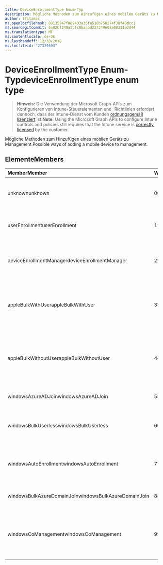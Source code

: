 ```yaml
---
title: DeviceEnrollmentType Enum-Typ
description: Mögliche Methoden zum Hinzufügen eines mobilen Geräts zu Management.
author: tfitzmac
ms.openlocfilehash: 88135947f882433a35fa518b750274f38f48dcc1
ms.sourcegitcommit: 6a82bf240a3cfc0baabd227349e08a08311e3d44
ms.translationtype: MT
ms.contentlocale: de-DE
ms.lasthandoff: 12/18/2018
ms.locfileid: "27329603"
---
```

# <a name="deviceenrollmenttype-enum-type"></a><span data-ttu-id="bfea8-103">DeviceEnrollmentType Enum-Typ</span><span class="sxs-lookup"><span data-stu-id="bfea8-103">deviceEnrollmentType enum type</span></span>

> <span data-ttu-id="bfea8-104">**Hinweis:** Die Verwendung der Microsoft Graph-APIs zum Konfigurieren von Intune-Steuerelementen und -Richtlinien erfordert dennoch, dass der Intune-Dienst vom Kunden [ordnungsgemäß lizenziert](https://go.microsoft.com/fwlink/?linkid=839381) ist.</span><span class="sxs-lookup"><span data-stu-id="bfea8-104">**Note:** Using the Microsoft Graph APIs to configure Intune controls and policies still requires that the Intune service is [correctly licensed](https://go.microsoft.com/fwlink/?linkid=839381) by the customer.</span></span>

<span data-ttu-id="bfea8-105">Mögliche Methoden zum Hinzufügen eines mobilen Geräts zu Management.</span><span class="sxs-lookup"><span data-stu-id="bfea8-105">Possible ways of adding a mobile device to management.</span></span>

## <a name="members"></a><span data-ttu-id="bfea8-106">Elemente</span><span class="sxs-lookup"><span data-stu-id="bfea8-106">Members</span></span>
|<span data-ttu-id="bfea8-107">Member</span><span class="sxs-lookup"><span data-stu-id="bfea8-107">Member</span></span>|<span data-ttu-id="bfea8-108">Wert</span><span class="sxs-lookup"><span data-stu-id="bfea8-108">Value</span></span>|<span data-ttu-id="bfea8-109">Beschreibung</span><span class="sxs-lookup"><span data-stu-id="bfea8-109">Description</span></span>|
|:---|:---|:---|
|<span data-ttu-id="bfea8-110">unknown</span><span class="sxs-lookup"><span data-stu-id="bfea8-110">unknown</span></span>|<span data-ttu-id="bfea8-111">0</span><span class="sxs-lookup"><span data-stu-id="bfea8-111">0</span></span>|<span data-ttu-id="bfea8-112">Standardwert, Registrierung Typ wurde nicht aufgelistet.</span><span class="sxs-lookup"><span data-stu-id="bfea8-112">Default value, enrollment type was not collected.</span></span>|
|<span data-ttu-id="bfea8-113">userEnrollment</span><span class="sxs-lookup"><span data-stu-id="bfea8-113">userEnrollment</span></span>|<span data-ttu-id="bfea8-114">1</span><span class="sxs-lookup"><span data-stu-id="bfea8-114">1</span></span>|<span data-ttu-id="bfea8-115">Benutzer gesteuerten Registrierung über BYOD Kanal.</span><span class="sxs-lookup"><span data-stu-id="bfea8-115">User driven enrollment through BYOD channel.</span></span>|
|<span data-ttu-id="bfea8-116">deviceEnrollmentManager</span><span class="sxs-lookup"><span data-stu-id="bfea8-116">deviceEnrollmentManager</span></span>|<span data-ttu-id="bfea8-117">2</span><span class="sxs-lookup"><span data-stu-id="bfea8-117">2</span></span>|<span data-ttu-id="bfea8-118">Registrierung der Benutzer mit einem Gerät Registrierungs-Manager-Konto.</span><span class="sxs-lookup"><span data-stu-id="bfea8-118">User enrollment with a device enrollment manager account.</span></span>|
|<span data-ttu-id="bfea8-119">appleBulkWithUser</span><span class="sxs-lookup"><span data-stu-id="bfea8-119">appleBulkWithUser</span></span>|<span data-ttu-id="bfea8-120">3</span><span class="sxs-lookup"><span data-stu-id="bfea8-120">3</span></span>|<span data-ttu-id="bfea8-121">Apple Bulk Registrierung mit dem Benutzer Herausforderung (DEP, Apple-Konfiguration).</span><span class="sxs-lookup"><span data-stu-id="bfea8-121">Apple bulk enrollment with user challenge (DEP, Apple Configurator).</span></span>|
|<span data-ttu-id="bfea8-122">appleBulkWithoutUser</span><span class="sxs-lookup"><span data-stu-id="bfea8-122">appleBulkWithoutUser</span></span>|<span data-ttu-id="bfea8-123">4</span><span class="sxs-lookup"><span data-stu-id="bfea8-123">4</span></span>|<span data-ttu-id="bfea8-124">Apple Bulk Registrierung ohne Benutzer Herausforderung (DEP Apple-Konfiguration, Mobile Config).</span><span class="sxs-lookup"><span data-stu-id="bfea8-124">Apple bulk enrollment without user challenge (DEP, Apple Configurator, Mobile Config).</span></span>|
|<span data-ttu-id="bfea8-125">windowsAzureADJoin</span><span class="sxs-lookup"><span data-stu-id="bfea8-125">windowsAzureADJoin</span></span>|<span data-ttu-id="bfea8-126">5</span><span class="sxs-lookup"><span data-stu-id="bfea8-126">5</span></span>|<span data-ttu-id="bfea8-127">Windows Azure AD 10 teilnehmen.</span><span class="sxs-lookup"><span data-stu-id="bfea8-127">Windows 10 Azure AD Join.</span></span>|
|<span data-ttu-id="bfea8-128">windowsBulkUserless</span><span class="sxs-lookup"><span data-stu-id="bfea8-128">windowsBulkUserless</span></span>|<span data-ttu-id="bfea8-129">6</span><span class="sxs-lookup"><span data-stu-id="bfea8-129">6</span></span>|<span data-ttu-id="bfea8-130">Windows 10 Bulk Registrierung über ICD mit dem Zertifikat.</span><span class="sxs-lookup"><span data-stu-id="bfea8-130">Windows 10 Bulk enrollment through ICD with certificate.</span></span>|
|<span data-ttu-id="bfea8-131">windowsAutoEnrollment</span><span class="sxs-lookup"><span data-stu-id="bfea8-131">windowsAutoEnrollment</span></span>|<span data-ttu-id="bfea8-132">7</span><span class="sxs-lookup"><span data-stu-id="bfea8-132">7</span></span>|<span data-ttu-id="bfea8-133">Automatische 10 Windows-Registrierung.</span><span class="sxs-lookup"><span data-stu-id="bfea8-133">Windows 10 automatic enrollment.</span></span> <span data-ttu-id="bfea8-134">(Arbeit Konto hinzufügen)</span><span class="sxs-lookup"><span data-stu-id="bfea8-134">(Add work account)</span></span>|
|<span data-ttu-id="bfea8-135">windowsBulkAzureDomainJoin</span><span class="sxs-lookup"><span data-stu-id="bfea8-135">windowsBulkAzureDomainJoin</span></span>|<span data-ttu-id="bfea8-136">8</span><span class="sxs-lookup"><span data-stu-id="bfea8-136">8</span></span>|<span data-ttu-id="bfea8-137">Massen-10 Windows Azure AD teilnehmen.</span><span class="sxs-lookup"><span data-stu-id="bfea8-137">Windows 10 bulk Azure AD Join.</span></span>|
|<span data-ttu-id="bfea8-138">windowsCoManagement</span><span class="sxs-lookup"><span data-stu-id="bfea8-138">windowsCoManagement</span></span>|<span data-ttu-id="bfea8-139">9</span><span class="sxs-lookup"><span data-stu-id="bfea8-139">9</span></span>|<span data-ttu-id="bfea8-140">Windows 10 gemeinsame Verwaltung durch AutoPilot oder Gruppenrichtlinien ausgelöst.</span><span class="sxs-lookup"><span data-stu-id="bfea8-140">Windows 10 co-management triggered by AutoPilot or Group Policy.</span></span>|



